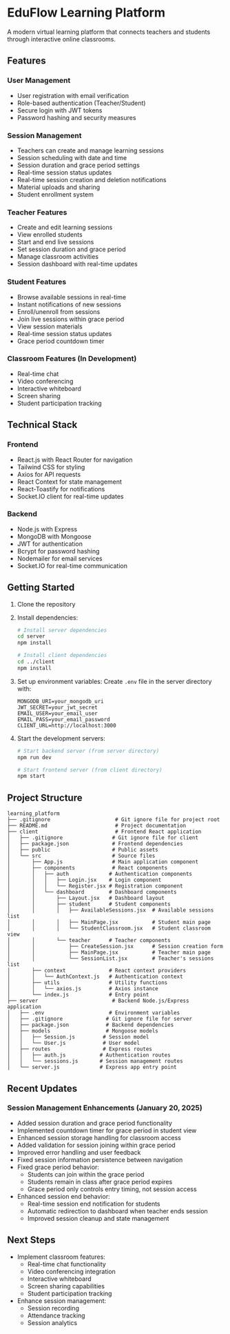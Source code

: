 # EduFlow Learning Platform

A modern virtual learning platform that connects teachers and students through interactive online classrooms.

## Features

### User Management
- User registration with email verification
- Role-based authentication (Teacher/Student)
- Secure login with JWT tokens
- Password hashing and security measures

### Session Management
- Teachers can create and manage learning sessions
- Session scheduling with date and time
- Session duration and grace period settings
- Real-time session status updates
- Real-time session creation and deletion notifications
- Material uploads and sharing
- Student enrollment system

### Teacher Features
- Create and edit learning sessions
- View enrolled students
- Start and end live sessions
- Set session duration and grace period
- Manage classroom activities
- Session dashboard with real-time updates

### Student Features
- Browse available sessions in real-time
- Instant notifications of new sessions
- Enroll/unenroll from sessions
- Join live sessions within grace period
- View session materials
- Real-time session status updates
- Grace period countdown timer

### Classroom Features (In Development)
- Real-time chat
- Video conferencing
- Interactive whiteboard
- Screen sharing
- Student participation tracking

## Technical Stack

### Frontend
- React.js with React Router for navigation
- Tailwind CSS for styling
- Axios for API requests
- React Context for state management
- React-Toastify for notifications
- Socket.IO client for real-time updates

### Backend
- Node.js with Express
- MongoDB with Mongoose
- JWT for authentication
- Bcrypt for password hashing
- Nodemailer for email services
- Socket.IO for real-time communication

## Getting Started

1. Clone the repository
2. Install dependencies:
   ```bash
   # Install server dependencies
   cd server
   npm install

   # Install client dependencies
   cd ../client
   npm install
   ```

3. Set up environment variables:
   Create `.env` file in the server directory with:
   ```
   MONGODB_URI=your_mongodb_uri
   JWT_SECRET=your_jwt_secret
   EMAIL_USER=your_email_user
   EMAIL_PASS=your_email_password
   CLIENT_URL=http://localhost:3000
   ```

4. Start the development servers:
   ```bash
   # Start backend server (from server directory)
   npm run dev

   # Start frontend server (from client directory)
   npm start
   ```

## Project Structure

```
learning_platform
├── .gitignore                     # Git ignore file for project root
├── README.md                      # Project documentation
├── client                         # Frontend React application
│   ├── .gitignore                # Git ignore file for client
│   ├── package.json              # Frontend dependencies
│   ├── public                    # Public assets
│   └── src                       # Source files
│       ├── App.js                # Main application component
│       ├── components            # React components
│       │   ├── auth             # Authentication components
│       │   │   ├── Login.jsx    # Login component
│       │   │   └── Register.jsx # Registration component
│       │   └── dashboard        # Dashboard components
│       │       ├── Layout.jsx   # Dashboard layout
│       │       ├── student      # Student components
│       │       │   ├── AvailableSessions.jsx  # Available sessions list
│       │       │   ├── MainPage.jsx           # Student main page
│       │       │   └── StudentClassroom.jsx   # Student classroom view
│       │       └── teacher      # Teacher components
│       │           ├── CreateSession.jsx      # Session creation form
│       │           ├── MainPage.jsx           # Teacher main page
│       │           └── SessionList.jsx        # Teacher's sessions list
│       ├── context              # React context providers
│       │   └── AuthContext.js   # Authentication context
│       ├── utils                # Utility functions
│       │   └── axios.js         # Axios instance
│       └── index.js             # Entry point
├── server                        # Backend Node.js/Express application
│   ├── .env                     # Environment variables
│   ├── .gitignore              # Git ignore file for server
│   ├── package.json            # Backend dependencies
│   ├── models                  # Mongoose models
│   │   ├── Session.js         # Session model
│   │   └── User.js            # User model
│   ├── routes                 # Express routes
│   │   ├── auth.js           # Authentication routes
│   │   └── sessions.js       # Session management routes
│   └── server.js             # Express app entry point
```

## Recent Updates

### Session Management Enhancements (January 20, 2025)
- Added session duration and grace period functionality
- Implemented countdown timer for grace period in student view
- Enhanced session storage handling for classroom access
- Added validation for session joining within grace period
- Improved error handling and user feedback
- Fixed session information persistence between navigation
- Fixed grace period behavior:
  - Students can join within the grace period
  - Students remain in class after grace period expires
  - Grace period only controls entry timing, not session access
- Enhanced session end behavior:
  - Real-time session end notification for students
  - Automatic redirection to dashboard when teacher ends session
  - Improved session cleanup and state management

## Next Steps
- Implement classroom features:
  - Real-time chat functionality
  - Video conferencing integration
  - Interactive whiteboard
  - Screen sharing capabilities
  - Student participation tracking
- Enhance session management:
  - Session recording
  - Attendance tracking
  - Session analytics

